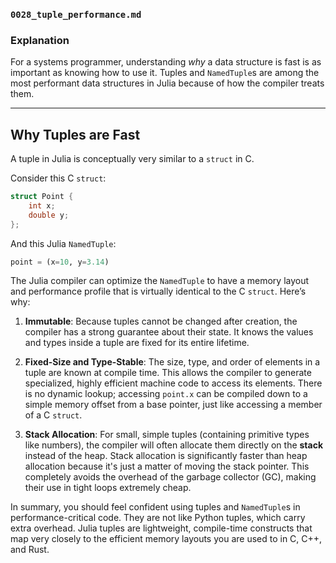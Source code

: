 ### `0028_tuple_performance.md`

### Explanation

For a systems programmer, understanding *why* a data structure is fast is as important as knowing how to use it. Tuples and `NamedTuple`s are among the most performant data structures in Julia because of how the compiler treats them.

-----

## Why Tuples are Fast

A tuple in Julia is conceptually very similar to a `struct` in C.

Consider this C `struct`:

```c
struct Point {
    int x;
    double y;
};
```

And this Julia `NamedTuple`:

```julia
point = (x=10, y=3.14)
```

The Julia compiler can optimize the `NamedTuple` to have a memory layout and performance profile that is virtually identical to the C `struct`. Here’s why:

1.  **Immutable**: Because tuples cannot be changed after creation, the compiler has a strong guarantee about their state. It knows the values and types inside a tuple are fixed for its entire lifetime.

2.  **Fixed-Size and Type-Stable**: The size, type, and order of elements in a tuple are known at compile time. This allows the compiler to generate specialized, highly efficient machine code to access its elements. There is no dynamic lookup; accessing `point.x` can be compiled down to a simple memory offset from a base pointer, just like accessing a member of a C `struct`.

3.  **Stack Allocation**: For small, simple tuples (containing primitive types like numbers), the compiler will often allocate them directly on the **stack** instead of the heap. Stack allocation is significantly faster than heap allocation because it's just a matter of moving the stack pointer. This completely avoids the overhead of the garbage collector (GC), making their use in tight loops extremely cheap.

In summary, you should feel confident using tuples and `NamedTuple`s in performance-critical code. They are not like Python tuples, which carry extra overhead. Julia tuples are lightweight, compile-time constructs that map very closely to the efficient memory layouts you are used to in C, C++, and Rust.